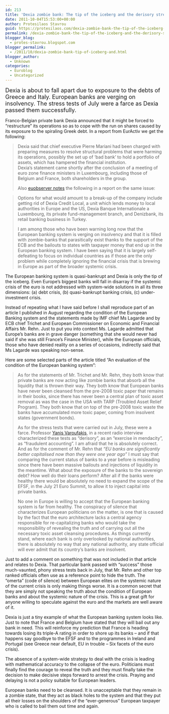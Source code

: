 ```yaml
---
id: 213
title: 'Dexia zombie bank: The tip of the iceberg and the derisory stress tests'
date: 2011-10-04T15:53:00+00:00
author: Protesilaos Stavrou
guid: https://protesilaos.com/dexia-zombie-bank-the-tip-of-the-iceberg-and-the-derisory-stress-tests/
permalink: /dexia-zombie-bank-the-tip-of-the-iceberg-and-the-derisory-stress-tests/
blogger_blog:
  - protes-stavrou.blogspot.com
blogger_permalink:
  - /2011/10/dexia-zombie-bank-tip-of-iceberg-and.html
blogger_author:
  - Unknown
categories:
  - Euroblog
  - Uncategorized
---
```

<span style="font-size: large;">Dexia is about to fall apart due to exposure to the debts of Greece and Italy. European banks are verging on insolvency. The stress tests of July were a farce as Dexia passed them successfully.</span> 

<div class="separator" style="clear: both; text-align: center;">
</div>

Franco-Belgian private bank Dexia announced that it might be forced to &#8220;restructure&#8221; its operations so as to cope with the run on shares caused by its exposure to the spiraling Greek debt. In a report from EurActiv we get the following:
  


> Dexia said that chief executive Pierre Mariani had been charged with preparing measures to resolve structural problems that were harming its operations, possibly the set up of ‘bad bank’ to hold a portfolio of assets, which has hampered the financial institution.   
> Dexia&#8217;s statement came shortly after the conclusion of a meeting of euro zone finance ministers in Luxembourg, including those of Belgium and France, both shareholders in the group.</p>
Also [euobserver notes](http://euobserver.com/19/113816) the following in a report on the same issue:
  


> Options for what would amount to a break-up of the company include getting rid of Dexia Credit Local, a unit which lends money to local authorities in Europe and the US, Dexia Banque Internationale a Luxembourg, its private fund-management branch, and Denizbank, its retail banking business in Turkey. </p>
I am among those who have been warning long now that the European banking system is verging on insolvency and that it is filled with zombie-banks that parasitically exist thanks to the support of the ECB and the bailouts to states with taxpayer money that end up in the European banking system. I have been saying that it is largely self-defeating to focus on individual countries as if those are the only problem while completely ignoring the financial crisis that is brewing in Europe as part of the broader systemic crisis.

The European banking system is quasi-bankrupt and Dexia is only the tip of the iceberg. Even Europe&#8217;s biggest banks will fall in disarray if the systemic crisis of the euro is not addressed with system-wide solutions in all its three dimensions: (a) debt crisis, (b) quasi-bankrupt banking crisis, (c) under-investment crisis.

Instead of repeating what I have said before I shall reproduce part of an article I published in August regarding the condition of the European Banking system and the statements made by IMF chief Ms Lagarde and by ECB chief Trichet and European Commissioner on Economic and Financial Affairs Mr. Rehn. Just to put you into context Ms. Lagarde admitted that Europe&#8217;s banks are in grave danger (something that she would never had said if she was still France&#8217;s Finance Minister), while the European officials, those who have denied reality on a series of occasions, indirectly said that Ms Lagarde was speaking non-sense.

Here are some selected parts of the article titled &#8220;An evaluation of the condition of the European banking system&#8221;:
  


> As for the statements of Mr. Trichet and Mr. Rehn, they both know that private banks are now acting like zombie banks that absorb all the liquidity that is thrown their way. They both know that European banks have never been cleansed from the pre-2008 toxic paper that remains in their books, since there has never been a central plan of toxic asset removal as was the case in the USA with TARP (Troubled Asset Relief Program). They both know that on top of the pre-2008 toxic waste the banks have accumulated more toxic paper, coming from insolvent states (government bonds).</p> 
> 
> As for the stress tests that were carried out in July, these were a farce. Professor [Yanis Varoufakis](http://yanisvaroufakis.eu/), in a recent radio interview characterized these tests as &#8220;derisory&#8221;, as an &#8220;exercise in mendacity&#8221;, as &#8220;fraudulent accounting&#8221;. I am afraid that he is absolutely correct. And as for the comment of Mr. Rehn that _&#8220;EU banks are significantly better capitalised now than they were one year ago&#8221;_ I must say that comparing the current status of banks to a year before is misleading since there have been massive bailouts and injections of liquidity in the meantime. What about the exposure of the banks to the sovereign debt? How well do their loans perform? After all if the banks were healthy there would be absolutely no need to expand the scope of the EFSF, in the July 21 Euro Summit, to allow it to inject capital into private banks.
> 
> No one in Europe is willing to accept that the European banking system is far from healthy. The conspiracy of silence that characterizes European politicians on the matter, is one that is caused by the fact that the euro architecture lacks a central agency responsible for re-capitalizing banks who would take the responsibility of revealing the truth and of carrying out all the necessary toxic asset cleansing procedures. As things currently stand, where each bank is only overlooked by national authorities, there is absolutely no way that any national authority, any state official will ever admit that its country&#8217;s banks are insolvent. 

Just to add a comment on something that was not included in that article and relates to Dexia. That particular bank passed with &#8220;success&#8221; those much-vaunted, phony stress tests back in July, that Mr. Rehn and other top ranked officials often use as a reference point to hide the truth. The &#8220;omerta&#8221; (code of silence) between European elites on the systemic nature of the current crisis is only making things worse. It is a common secret that they are simply not speaking the truth about the condition of European banks and about the systemic nature of the crisis. This is a great gift for anyone willing to speculate against the euro and the markets are well aware of it.

Dexia is just a tiny example of what the European banking system looks like. Just to note that France and Belgium have stated that they will bail out any bank in need. This will reinforce my prediction that France is heading towards losing its triple-A rating in order to shore up its banks &#8211; and if that happens say goodbye to the EFSF and to the programmes in Ireland and Portugal (see Greece near default, EU in trouble &#8211; Six facets of the euro crisis).

The absence of a system-wide strategy to deal with the crisis is leading with mathematical accuracy to the collapse of the euro. Politicians must finally find the courage to reveal the truth and they must finally take the decision to make decisive steps forward to arrest the crisis. Praying and delaying is not a policy suitable for European leaders.

European banks need to be cleansed. It is unacceptable that they remain in a zombie state, that they act as black holes to the system and that they put all their losses on the shoulders of the &#8220;ever-generous&#8221; European taxpayer who is called to bail them out time and again. 